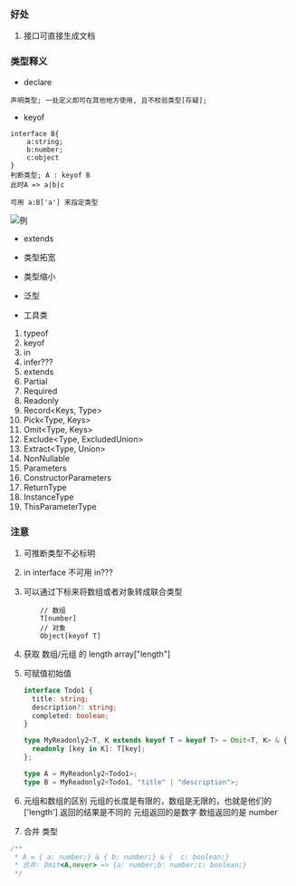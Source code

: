 ### 好处

1. 接口可直接生成文档

### 类型释义

- declare

```
声明类型; 一处定义即可在其他地方使用, 且不校验类型[存疑];
```

- keyof

```
interface B{
    a:string;
    b:number;
    c:object
}
判断类型; A : keyof B
此时A => a|b|c

可用 a:B['a'] 来指定类型

```

![例](https://github-blog-resource.oss-cn-beijing.aliyuncs.com/keyof.png)

- extends
- 类型拓宽
- 类型缩小
- 泛型

- 工具类

1. typeof
2. keyof
3. in
4. infer???
5. extends
6. Partial<Type>
7. Required<Type>
8. Readonly<Type>
9. Record<Keys, Type>
10. Pick<Type, Keys>
11. Omit<Type, Keys>
12. Exclude<Type, ExcludedUnion>
13. Extract<Type, Union>
14. NonNullable<Type>
15. Parameters<Type>
16. ConstructorParameters<Type>
17. ReturnType<Type>
18. InstanceType<Type>
19. ThisParameterType<Type>

### 注意

1. 可推断类型不必标明
2. in interface 不可用 in???
3. 可以通过下标来将数组或者对象转成联合类型

   ```
       // 数组
       T[number]
       // 对象
       Object[keyof T]
   ```

4. 获取 数组/元组 的 length array["length"]
5. 可赋值初始值

   ```ts
   interface Todo1 {
     title: string;
     description?: string;
     completed: boolean;
   }

   type MyReadonly2<T, K extends keyof T = keyof T> = Omit<T, K> & {
     readonly [key in K]: T[key];
   };

   type A = MyReadonly2<Todo1>;
   type B = MyReadonly2<Todo1, "title" | "description">;
   ```

6. 元组和数组的区别
   元组的长度是有限的，数组是无限的，也就是他们的 ['length'] 返回的结果是不同的
   元组返回的是数字
   数组返回的是 number

7. 合并 类型

```ts
/**
 * A = { a: number;} & { b: number;} & {  c: boolean;}
 * 合并: Omit<A,never> => {a: number;b: number;c: boolean;}
 */
```
